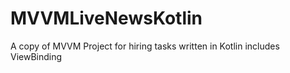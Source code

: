 # MVVMLiveNewsKotlin
A copy of MVVM Project for hiring tasks written in Kotlin
includes ViewBinding
